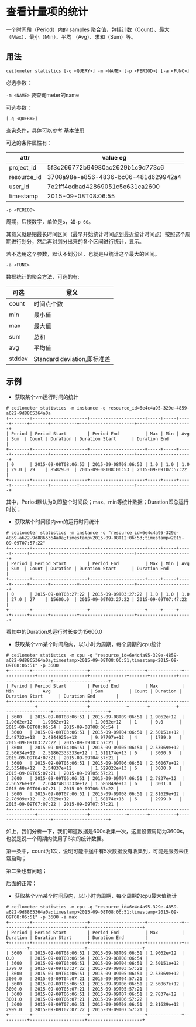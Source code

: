 # 查看计量项的统计 #

一个时间段（Period）内的 samples 聚合值，包括计数（Count）、最大（Max）、最小（Min）、平均 （Avg）、求和（Sum）等。

## 用法 ##

`ceilometer statistics [-q <QUERY>] -m <NAME> [-p <PERIOD>] [-a <FUNC>]`

必选参数：

`-m <NAME>`     要查询meter的name

可选参数：

`[-q <QUERY>]`

查询条件，具体可以参考 [基本使用](./basic_usage.md)

可选的条件属性有：

| attr | value eg |
| --- | --- |
| project_id | 5f3c266772b94980ac2629b1c9d773c6 |
| resource_id | 3708a98e-e856-4836-bc06-481d629942a4 |
| user_id | 7e2fff4edbad42869051c5e631ca2600 |
| timestamp | 2015-09-08T08:06:55 |

`-p <PERIOD>`

周期，后接数字，单位是s，如`-p 60`。

其意义就是把最长时间区间（最早开始统计时间点到最近统计时间点）按照这个周期进行划分，然后再对划分出来的各个区间进行统计，显示。

若不选用这个参数，默认不划分区，也就是只统计这个最大的区间。

`-a <FUNC>`

数据统计的聚合方法，可选的有:

| 可选 | 意义 |
| --- | --- |
| count | 时间点个数 |
| min | 最小值 |
| max | 最大值 |
| sum | 总和 |
| avg | 平均值 |
| stddev | Standard deviation,即标准差 |

## 示例 ##

* 获取某个vm运行时间的统计

```
# ceilometer statistics -m instance -q resource_id=6e4c4a95-329e-4859-a622-9d8865364a0a
+--------+---------------------+---------------------+-----+-----+-----+------+-------+----------+---------------------+---------------------+
| Period | Period Start        | Period End          | Max | Min | Avg | Sum  | Count | Duration | Duration Start      | Duration End        |
+--------+---------------------+---------------------+-----+-----+-----+------+-------+----------+---------------------+---------------------+
| 0      | 2015-09-08T08:06:53 | 2015-09-08T08:06:53 | 1.0 | 1.0 | 1.0 | 29.0 | 29    | 85829.0  | 2015-09-08T08:06:53 | 2015-09-09T07:57:22 |
+--------+---------------------+---------------------+-----+-----+-----+------+-------+----------+---------------------+---------------------+
```

其中，Period默认为0,即整个时间段；max、min等统计数据；Duration即总运行时长；

* 获取某个时间段内vm的运行时间统计

```
# ceilometer statistics -m instance -q "resource_id=6e4c4a95-329e-4859-a622-9d8865364a0a;timestamp>2015-09-08T12:06:53;timestamp<2015-09-09T07:57:22"
+--------+---------------------+---------------------+-----+-----+-----+------+-------+----------+---------------------+---------------------+
| Period | Period Start        | Period End          | Max | Min | Avg | Sum  | Count | Duration | Duration Start      | Duration End        |
+--------+---------------------+---------------------+-----+-----+-----+------+-------+----------+---------------------+---------------------+
| 0      | 2015-09-09T03:27:22 | 2015-09-09T03:27:22 | 1.0 | 1.0 | 1.0 | 27.0 | 27    | 15600.0  | 2015-09-09T03:27:22 | 2015-09-09T07:47:22 |
+--------+---------------------+---------------------+-----+-----+-----+------+-------+----------+---------------------+---------------------+
```


看其中的Duration总运行时长变为15600.0

* 获取某个vm某个时间段内，以1小时为周期，每个周期的cpu统计

```
# ceilometer statistics -m cpu -q "resource_id=6e4c4a95-329e-4859-a622-9d8865364a0a;timestamp>2015-09-08T08:06:51;timestamp<2015-09-09T08:06:51" -p 3600
+--------+---------------------+---------------------+-------------+-------------+-------------------+--------------+-------+----------+---------------------+---------------------+
| Period | Period Start        | Period End          | Max         | Min         | Avg               | Sum          | Count | Duration | Duration Start      | Duration End        |
+--------+---------------------+---------------------+-------------+-------------+-------------------+--------------+-------+----------+---------------------+---------------------+
| 3600   | 2015-09-08T08:06:51 | 2015-09-08T09:06:51 | 1.9062e+12  | 1.9062e+12  | 1.9062e+12        | 1.9062e+12   | 1     | 0.0      | 2015-09-08T08:06:54 | 2015-09-08T08:06:54 |
| 3600   | 2015-09-09T03:06:51 | 2015-09-09T04:06:51 | 2.50151e+12 | 2.48732e+12 | 2.4944925e+12     | 9.97797e+12  | 4     | 1799.0   | 2015-09-09T03:27:22 | 2015-09-09T03:57:21 |
| 3600   | 2015-09-09T04:06:51 | 2015-09-09T05:06:51 | 2.53069e+12 | 2.50634e+12 | 2.51862333333e+12 | 1.511174e+13 | 6     | 3000.0   | 2015-09-09T04:07:21 | 2015-09-09T04:57:21 |
| 3600   | 2015-09-09T05:06:51 | 2015-09-09T06:06:51 | 2.56067e+12 | 2.53548e+12 | 2.54837e+12       | 1.529022e+13 | 6     | 3000.0   | 2015-09-09T05:07:21 | 2015-09-09T05:57:21 |
| 3600   | 2015-09-09T06:06:51 | 2015-09-09T07:06:51 | 2.7837e+12  | 2.56526e+12 | 2.64474833333e+12 | 1.586849e+13 | 6     | 3001.0   | 2015-09-09T06:07:21 | 2015-09-09T06:57:22 |
| 3600   | 2015-09-09T07:06:51 | 2015-09-09T08:06:51 | 2.81629e+12 | 2.78909e+12 | 2.8029e+12        | 1.68174e+13  | 6     | 2999.0   | 2015-09-09T07:07:22 | 2015-09-09T07:57:21 |
+--------+---------------------+---------------------+-------------+-------------+-------------------+--------------+-------+----------+---------------------+---------------------+
```

如上，我们分析一下，我们知道数据是600s收集一次，这里设置周期为3600s，也就是说一个周期内使用了6次的统计数据。

第一条中，count为1次，说明可能中途中有5次数据没有收集到，可能是服务未正常启动；

第二条也有问题；

后面的正常；

* 获取某个vm某个时间段内，以1小时为周期，每个周期的cpu最大值统计

```
# ceilometer statistics -m cpu -q "resource_id=6e4c4a95-329e-4859-a622-9d8865364a0a;timestamp>2015-09-08T08:06:51;timestamp<2015-09-09T08:06:51" -p 3600 -a max
+--------+---------------------+---------------------+-------------+----------+---------------------+---------------------+
| Period | Period Start        | Period End          | Max         | Duration | Duration Start      | Duration End        |
+--------+---------------------+---------------------+-------------+----------+---------------------+---------------------+
| 3600   | 2015-09-08T08:06:51 | 2015-09-08T09:06:51 | 1.9062e+12  | 0.0      | 2015-09-08T08:06:54 | 2015-09-08T08:06:54 |
| 3600   | 2015-09-09T03:06:51 | 2015-09-09T04:06:51 | 2.50151e+12 | 1799.0   | 2015-09-09T03:27:22 | 2015-09-09T03:57:21 |
| 3600   | 2015-09-09T04:06:51 | 2015-09-09T05:06:51 | 2.53069e+12 | 3000.0   | 2015-09-09T04:07:21 | 2015-09-09T04:57:21 |
| 3600   | 2015-09-09T05:06:51 | 2015-09-09T06:06:51 | 2.56067e+12 | 3000.0   | 2015-09-09T05:07:21 | 2015-09-09T05:57:21 |
| 3600   | 2015-09-09T06:06:51 | 2015-09-09T07:06:51 | 2.7837e+12  | 3001.0   | 2015-09-09T06:07:21 | 2015-09-09T06:57:22 |
| 3600   | 2015-09-09T07:06:51 | 2015-09-09T08:06:51 | 2.81629e+12 | 2999.0   | 2015-09-09T07:07:22 | 2015-09-09T07:57:21 |
+--------+---------------------+---------------------+-------------+----------+---------------------+---------------------+

```
